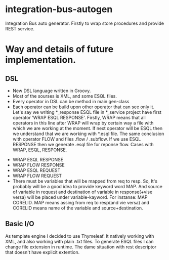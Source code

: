 # integration-bus-autogen
Integration Bus auto generator. Firstly to wrap store procedures and provide REST service.

# Way and details of future implementation.
## DSL
* New DSL language written in Groovy. 
* Most of the sourses is XML, and some ESQL files. 
* Every operator in DSL can be method in main gen-class
* Each operator can be build upon other operator that can see only it.
Let's say we writing *_response ESQL file in *_service project have first operator 'WRAP ESQL RESPONSE'.
Firstly, WRAP means that all operators in this line after WRAP will wrap by certain way a file with which we are working at the moment.
If next operator will be ESQL then we understand that we are working with *.esql file. 
The same conclusion with operator FLOW and files .flow / .subflow.
If we use ESQL RESPONSE then we generate .esql file for reponse flow.
Cases with WRAP, ESQL, RESPONSE.
- WRAP ESQL RESPONSE
- WRAP FLOW RESPONSE
- WRAP ESQL REQUEST
- WRAP FLOW REQUEST
- There must be variables that will be mapped from req to resp. So, It's probably will be a good idea to provide keyword word MAP. And source of variable in request and destination of variable in response(+vise versa) will be placed under variable-kayword. For instanse: MAP CORELID. MAP means assing from req to resp(and vie versa) and CORELID means name of the variable and source+destination. 
## Basic I/O
As template engine I decided to use Thymeleaf. It natively working with XML, and also working with plain .txt files. 
To generate ESQL files I can change file extension in runtime. The dame situation with rest descriptor that doesn't have explicit extention.
